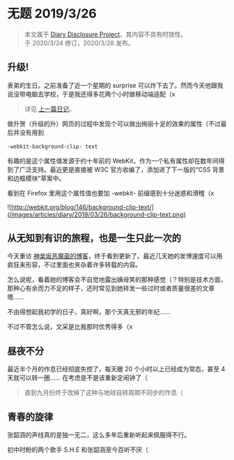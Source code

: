 <h1>
    无题
    <date>2019/3/26</date>
</h1>

> 本文属于 [Diary Disclosure Project](/articles/Diary-Disclosure-Project)，其内容不具有时效性。  
> 于 2020/3/24 修订，2020/3/28 发布。

## 升级!

表弟的生日。之前准备了近一个星期的 surprise 可以炸下去了。然而今天他跟我说没带电脑去学校，于是我还得多花两个小时做移动端适配（x

> 详见 [上一篇日记](/articles/diary/2019/03/19-准备惊喜)。

做升贺（升级的升）网页的过程中发现个可以做出绚丽十足的效果的属性（不过最后并没有用到

``` CSS
-webkit-background-clip: text
```

有趣的是这个属性值发源于约十年前的 WebKit，作为一个私有属性却在数年间得到了广泛支持。最近更是直接被 W3C 官方收编了，添加进了下一版的“CSS 背景和边框模块”草案中。

看到在 Firefox 里用这个属性值也要加 -webkit- 前缀感到十分迷惑和滑稽（x

![http://webkit.org/blog/146/background-clip-text/](/images/articles/diary/2019/03/26/background-clip-text.png)

## 从无知到有识的旅程，也是一生只此一次的

今天重访 [神楽坂恶魔菌的博客](https://meow3.family.blog/)，终于看到更新了。最近几天她的发博速度可以用疯狂来形容，不过里面也夹杂着许多转载的内容。

怎么说呢，看着她的博客会不自觉地露出姨母笑的那种感觉（？特别是技术方面，那种心有余而力不足的样子，还时常见到她转发一些过时或者质量很差的文章嗯……

不由得想起我初学的日子，真好啊，那个天真无邪的年纪……

不过不管怎么说，文采是比我那时优秀得多（x

## 昼夜不分

最近半个月的作息已经彻底失控了，每天醒 20 个小时以上已经成为常态，甚至 4 天就可以转一圈…… 在考虑是不是该重新定闹钟了（

> 直到九月份终于改掉了这种与地球自转周期不同步的作息（

## 青春的旋律

张韶涵的声线真的是独一无二，这么多年后重新听起来佩服得不行。

初中时粉的两个歌手 S.H.E 和张韶涵至今百听不厌（
